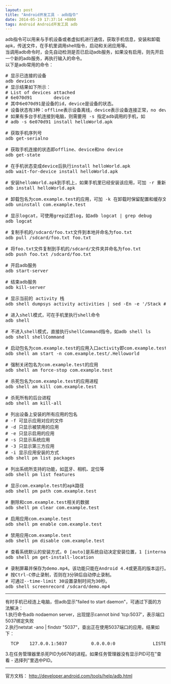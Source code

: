 ```yaml
---
layout: post
title: "Android开发工具 - adb指令"
date: 2014-05-19 17:37:14 +0800
tags: Android Android开发工具 adb
---
```


adb指令可以用来与手机设备或者虚拟机进行通信，获取手机信息，安装和卸载apk，传送文件，在手机里调用shell指令，启动和关闭应用等。  
当调用adb命令时，会先自动检测是否已启动adb服务，如果没有启用，则先开启一个新的adb服务，再执行输入的命令。  
以下是adb常用的命令：  
<pre class="mcode">
# 显示已连接的设备
adb devices
# 显示结果如下所示：
# List of devices attached
# 6e070d91        device
# 其中6e070d91是设备的id，device是设备的状态。
# 设备状态有3种：offline表示设备离线，device表示设备连接正常，no device表示没有设备连接
# 如果有多台手机连接到电脑，则需要用 -s 指定adb调用的手机，如
# adb -s 6e070d91 install helloWorld.apk

# 获取手机序列号
adb get-serialno

# 获取手机连接的状态即offline、device和no device
adb get-state

# 在手机状态变成device后执行install helloWorld.apk
adb wait-for-device install helloWorld.apk

# 安装helloWorld.apk到手机上，如果手机里已经安装该应用，可加 -r 重新安装并保留应用的数据
adb install helloWorld.apk

# 卸载包名为com.example.test的应用，可加 -k 在卸载时保留配置和缓存文件
adb uninstall com.example.test

# 显示logcat，可使用grep过滤log，如adb logcat | grep debug
adb logcat

# 复制手机的/sdcard/foo.txt文件到本地并命名为foo.txt
adb pull /sdcard/foo.txt foo.txt

# 将foo.txt文件复制到手机的/sdcard/文件夹并命名为foo.txt
adb push foo.txt /sdcard/foo.txt

# 开启adb服务
adb start-server

# 结束adb服务
adb kill-server

# 显示当前的 activity 栈
adb shell dumpsys activity activities | sed -En -e '/Stack #/p' -e '/Running activities/,/Run #0/p'

# 进入shell模式，可在手机里执行shell命令
adb shell

# 不进入shell模式，直接执行shellCommand指令，如adb shell ls
adb shell shellCommand

# 启动包名为com.example.test的应用入口activity即com.example.test.Helloworld
adb shell am start -n com.example.test/.Helloworld

# 强制关闭包名为com.example.test的应用
adb shell am force-stop com.example.test

# 杀死包名为com.example.test的应用进程
adb shell am kill com.example.test

# 杀死所有的后台进程
adb shell am kill-all

# 列出设备上安装的所有应用的包名
# -f 可显示应用对应的文件
# -d 只显示被禁用的应用
# -e 只显示启用的应用
# -s 只显示系统应用
# -3 只显示第三方应用
# -i 显示应用安装的方式
adb shell pm list packages

# 列出系统所支持的功能，如蓝牙、相机、定位等
adb shell pm list features

# 显示com.example.test的apk路径
adb shell pm path com.example.test

# 删除和com.example.test相关的数据
adb shell pm clear com.example.test

# 启用应用com.example.test
adb shell pm enable com.example.test

# 禁用应用com.example.test
adb shell pm disable com.example.test

# 查看系统默认的安装方式，0 [auto]是系统自动决定安装位置，1 [internal]是安装在系统内部存储空间，2 [external]是安装在外置存储卡上
adb shell pm get-install-location

# 录制屏幕并保存为demo.mp4。该功能只能在Android 4.4或更高的版本运行。
# 按Ctrl-C停止录制，否则在3分钟后自动停止录制。
# 可通过--time-limit 30设置录制时间为30秒。
adb shell screenrecord /sdcard/demo.mp4  
</pre>
***
有时手机已经连上电脑，但adb显示"failed to start daemon"，可通过下面的方法解决：  
1.执行命令adb nodaemon server，出现提示cannot bind 'tcp:5037'，表示端口5037绑定失败  
2.执行netstat -ano | findstr "5037"，查出正在使用5037端口的应用，结果如下：  
<pre>
  TCP    127.0.0.1:5037         0.0.0.0:0              LISTENING       6676
</pre>
3.在任务管理器里杀死PID为6676的进程。如果任务管理器没有显示PID可在"查看 - 选择列"里选中PID。


***
官方文档：
<http://developer.android.com/tools/help/adb.html>
